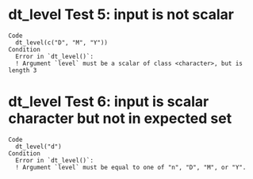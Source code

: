 # dt_level Test 5: input is not scalar

    Code
      dt_level(c("D", "M", "Y"))
    Condition
      Error in `dt_level()`:
      ! Argument `level` must be a scalar of class <character>, but is length 3

# dt_level Test 6: input is scalar character but not in expected set

    Code
      dt_level("d")
    Condition
      Error in `dt_level()`:
      ! Argument `level` must be equal to one of "n", "D", "M", or "Y".

